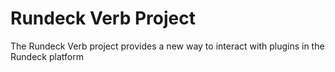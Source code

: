 # Rundeck Verb Project

The Rundeck Verb project provides a new way to interact with plugins in the Rundeck platform 